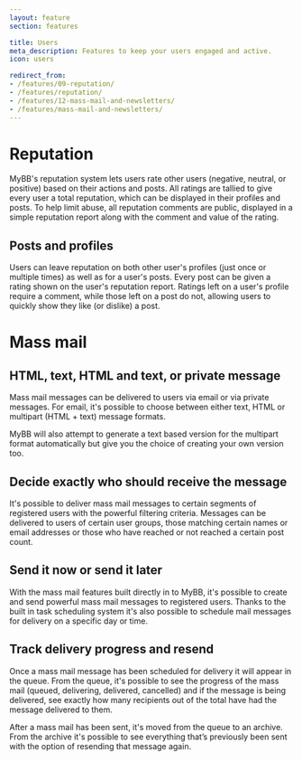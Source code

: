 ```yaml
---
layout: feature
section: features

title: Users
meta_description: Features to keep your users engaged and active.
icon: users

redirect_from:
- /features/09-reputation/
- /features/reputation/
- /features/12-mass-mail-and-newsletters/
- /features/mass-mail-and-newsletters/
---
```

# Reputation

MyBB's reputation system lets users rate other users (negative, neutral, or positive) based on their actions and posts. All ratings are tallied to give every user a total reputation, which can be displayed in their profiles and posts. To help limit abuse, all reputation comments are public, displayed in a simple reputation report along with the comment and value of the rating.

## Posts and profiles

Users can leave reputation on both other user's profiles (just once or multiple times) as well as for a user's posts. Every post can be given a rating shown on the user's reputation report. Ratings left on a user's profile require a comment, while those left on a post do not, allowing users to quickly show they like (or dislike) a post.

# Mass mail
## HTML, text, HTML and text, or private message

Mass mail messages can be delivered to users via email or via private messages. For email, it's possible to choose between either text, HTML or multipart (HTML + text) message formats.

MyBB will also attempt to generate a text based version for the multipart format automatically but give you the choice of creating your own version too.

## Decide exactly who should receive the message

It's possible to deliver mass mail messages to certain segments of registered users with the powerful filtering criteria. Messages can be delivered to users of certain user groups, those matching certain names or email addresses or those who have reached or not reached a certain post count.

## Send it now or send it later

With the mass mail features built directly in to MyBB, it's possible to create and send powerful mass mail messages to registered users. Thanks to the built in task scheduling system it's also possible to schedule mail messages for delivery on a specific day or time.

## Track delivery progress and resend

Once a mass mail message has been scheduled for delivery it will appear in the queue. From the queue, it's possible to see the progress of the mass mail (queued, delivering, delivered, cancelled) and if the message is being delivered, see exactly how many recipients out of the total have had the message delivered to them.

After a mass mail has been sent, it's moved from the queue to an archive. From the archive it's possible to see everything that’s previously been sent with the option of resending that message again.
